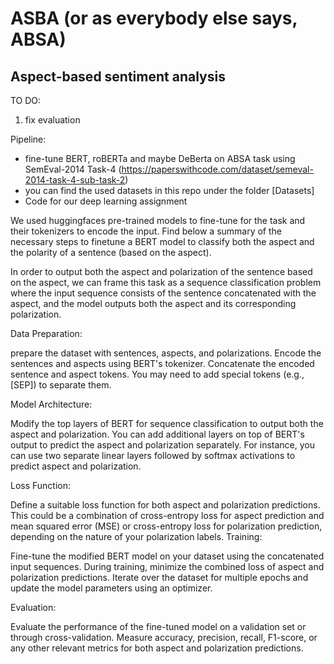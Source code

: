 # ASBA (or as everybody else says, ABSA)
## Aspect-based sentiment analysis

TO DO:
1) fix evaluation

Pipeline:
- fine-tune BERT, roBERTa and maybe DeBerta on ABSA task using SemEval-2014 Task-4 (https://paperswithcode.com/dataset/semeval-2014-task-4-sub-task-2)
- you can find the used datasets in this repo under the folder [Datasets]
- Code for our deep learning assignment

We used huggingfaces pre-trained models to fine-tune for the task and their tokenizers to encode the input. Find below a summary of the necessary steps to finetune a BERT model to classify both the aspect and the polarity of a sentence (based on the aspect).

In order to output both the aspect and polarization of the sentence based on the aspect, we can frame this task as a sequence classification problem where the input sequence consists of the sentence concatenated with the aspect, and the model outputs both the aspect and its corresponding polarization.

Data Preparation:

prepare the dataset with sentences, aspects, and polarizations. Encode the sentences and aspects using BERT's tokenizer.
Concatenate the encoded sentence and aspect tokens. You may need to add special tokens (e.g., [SEP]) to separate them.

Model Architecture:

Modify the top layers of BERT for sequence classification to output both the aspect and polarization.
You can add additional layers on top of BERT's output to predict the aspect and polarization separately.
For instance, you can use two separate linear layers followed by softmax activations to predict aspect and polarization.

Loss Function:

Define a suitable loss function for both aspect and polarization predictions. This could be a combination of cross-entropy loss for aspect prediction and mean squared error (MSE) or cross-entropy loss for polarization prediction, depending on the nature of your polarization labels.
Training:

Fine-tune the modified BERT model on your dataset using the concatenated input sequences.
During training, minimize the combined loss of aspect and polarization predictions.
Iterate over the dataset for multiple epochs and update the model parameters using an optimizer.

Evaluation:

Evaluate the performance of the fine-tuned model on a validation set or through cross-validation.
Measure accuracy, precision, recall, F1-score, or any other relevant metrics for both aspect and polarization predictions.


